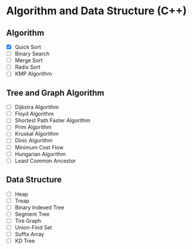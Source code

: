 # Algorithm and Data Structure (C++)
## Algorithm
- [x] Quick Sort
- [ ] Binary Search
- [ ] Merge Sort
- [ ] Radix Sort
- [ ] KMP Algorithm

## Tree and Graph Algorithm
- [ ] Dijkstra Algorithm
- [ ] Floyd Algorithm
- [ ] Shortest Path Faster Algorithm
- [ ] Prim Algorithm
- [ ] Kruskal Algorithm
- [ ] Dinic Algorithm
- [ ] Minimum Cost Flow
- [ ] Hungarian Algorithm
- [ ] Least Common Ancestor

## Data Structure
- [ ] Heap
- [ ] Treap
- [ ] Binary Indexed Tree
- [ ] Segment Tree
- [ ] Tire Graph
- [ ] Union-Find Set
- [ ] Suffix Array
- [ ] KD Tree
